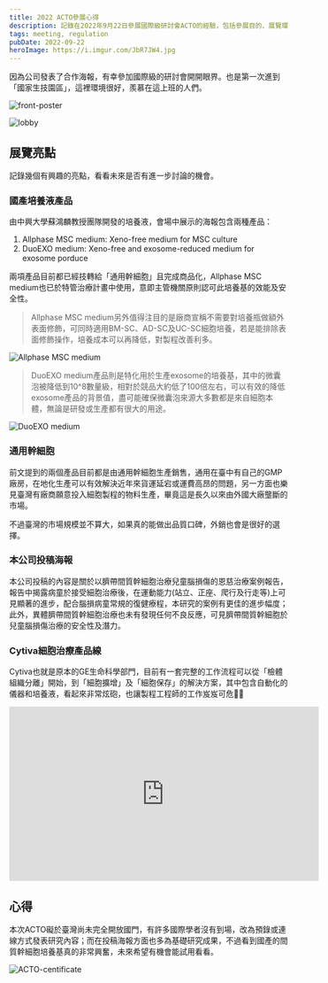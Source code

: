 ```yaml
---
title: 2022 ACTO參展心得
description: 記錄在2022年9月22日參展國際級研討會ACTO的經驗，包括參展目的、展覽環境、展覽亮點等
tags: meeting, regulation
pubDate: 2022-09-22
heroImage: https://i.imgur.com/JbR7JW4.jpg
---
```


因為公司發表了合作海報，有幸參加國際級的研討會開開眼界。也是第一次進到「國家生技園區」，這裡環境很好，羨慕在這上班的人們。

![front-poster](https://i.imgur.com/JbR7JW4.jpg)

![lobby](https://i.imgur.com/4fd3wtX.jpg)

## 展覽亮點

記錄幾個有興趣的亮點，看看未來是否有進一步討論的機會。

### 國產培養液產品

由中興大學蘇鴻麟教授團隊開發的培養液，會場中展示的海報包含兩種產品：

1. Allphase MSC medium: Xeno-free medium for MSC culture
2. DuoEXO medium: Xeno-free and exosome-reduced medium for exosome porduce

兩項產品目前都已經技轉給「通用幹細胞」且完成商品化，Allphase MSC medium也已於特管治療計畫中使用，意即主管機關原則認可此培養基的效能及安全性。

> Allphase MSC medium另外值得注目的是廠商宣稱不需要對培養瓶做額外表面修飾，可同時適用BM-SC、AD-SC及UC-SC細胞培養，若是能排除表面修飾操作，培養成本可以再降低，對製程改善利多。

![Allphase MSC medium](https://i.imgur.com/C68o323.jpg)

> DuoEXO medium產品則是特化用於生產exosome的培養基，其中的微囊泡被降低到10^8數量級，相對於競品大約低了100倍左右，可以有效的降低exosome產品的背景值，盡可能確保微囊泡來源大多數都是來自細胞本體，無論是研發或生產都有很大的用途。

![DuoEXO medium](https://i.imgur.com/UkWajdF.png)

### 通用幹細胞

前文提到的兩個產品目前都是由通用幹細胞生產銷售，通用在臺中有自己的GMP廠房，在地化生產可以有效解決近年來貨運延宕或運費高昂的問題，另一方面也樂見臺灣有廠商願意投入細胞製程的物料生產，畢竟這是長久以來由外國大廠壟斷的市場。

不過臺灣的市場規模並不算大，如果真的能做出品質口碑，外銷也會是很好的選擇。

### 本公司投稿海報

本公司投稿的內容是關於以臍帶間質幹細胞治療兒童腦損傷的恩慈治療案例報告，報告中揭露病童於接受細胞治療後，在運動能力(站立、正座、爬行及行走等)上可見顯著的進步，配合腦損病童常規的復健療程，本研究的案例有更佳的進步幅度；此外，異體臍帶間質幹細胞治療也未有發現任何不良反應，可見臍帶間質幹細胞於兒童腦損傷治療的安全性及潛力。

### Cytiva細胞治療產品線

Cytiva也就是原本的GE生命科學部門，目前有一套完整的工作流程可以從「檢體組織分離」開始，到「細胞擴增」及「細胞保存」的解決方案，其中包含自動化的儀器和培養液，看起來非常炫砲，也讓製程工程師的工作岌岌可危🤣🤣

<iframe width="560" height="315" src="https://www.youtube-nocookie.com/embed/LcP-52_5Ix8" title="YouTube video player" frameborder="0" allow="accelerometer; autoplay; clipboard-write; encrypted-media; gyroscope; picture-in-picture" allowfullscreen></iframe>

## 心得

本次ACTO礙於臺灣尚未完全開放國門，有許多國際學者沒有到場，改為預錄或連線方式發表研究內容；而在投稿海報方面也多為基礎研究成果，不過看到國產的間質幹細胞培養基真的非常興奮，未來希望有機會能試用看看。

![ACTO-centificate](https://i.imgur.com/YUF7zXU.png)
